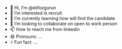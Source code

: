 - 👋 Hi, I’m @elifozgurun
- 👀 I’m interested in recruit
- 🌱 I’m currently learning how will find the candidate
- 💞️ I’m looking to collaborate on open to work person
- 📫 How to reach me from linkedin
- 😄 Pronouns: ...
- ⚡ Fun fact: ...

<!---
elifozgurun/elifozgurun is a ✨ special ✨ repository because its `README.md` (this file) appears on your GitHub profile.
You can click the Preview link to take a look at your changes.
--->
